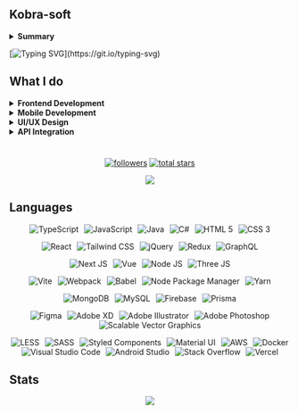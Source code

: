 ## Kobra-soft
<details>
  <summary><b>Summary</b></summary>
I'm a passionate <b>Full Stack Developer</b>, with a strong focus on creating modern, responsive web and mobile applications. I specialise in leveraging the power of <b>React.js</b>, <b>TypeScript</b>, <b>Node.js</b> and <b>TailwindCSS</b> to build clean, user-friendly interfaces that deliver seamless experiences across all devices..
</details>

[![Typing SVG](https://readme-typing-svg.demolab.com?font=Noto+Sans&size=33&pause=100&color=DC0663&background=17000000&width=770&height=60&lines=I'm+a+passionate+Full+Stack+Developer%2C;with+a+strong+focus+on++creating+modern%2C;responsive+web+and+mobile+applications.;I+specialise+in+leveraging+the+power+of+React.js%2C;TypeScript%2C++Node.js+and+TailwindCSS;to+build+clean%2C+user-friendly+interfaces+that+;deliver+seamless+experiences+across+all+devices.)](https://git.io/typing-svg)

## What I do

<details>
  <summary><b>Frontend Development</b></summary>
  Crafting dynamic, responsive and pixel-perfect web applications using <b>React.js</b>, <b>JavaScript</b> & modern frameworks like <b>Next.js</b> and <b>Vue.js</b>.
</details>

<details>
  <summary><b>Mobile Development</b></summary>
  Building cross-platform mobile apps with React Native, ensuring smooth performance on both <b>Android</b> and <b>iOS</b>.
</details>

<details>
  <summary><b>UI/UX Design</b></summary>
  Designing intuitive and contemporary interfaces, with a focus on <b>user experience</b>, <b>accessibility</b> and sleek <b>animations</b>.
</details>

<details>
  <summary><b>API Integration</b></summary>
  Connecting frontends to powerful backends with <b>REST APIs</b> and <b>GraphQL</b>.
</details>

#

<p align="center">
  <a href="https://github.com/Kobra-soft?tab=followers">
    <img alt="followers" title="Follow me on Github" src="https://custom-icon-badges.demolab.com/github/followers/Kobra-soft?color=236ad3&labelColor=1155ba&style=for-the-badge&logo=person-add&label=Follow&logoColor=white"/></a>
      
  <a href="https://github.com/Kobra-soft?tab=repositories&sort=stargazers">
    <img alt="total stars" title="Total stars on GitHub" src="https://custom-icon-badges.demolab.com/github/stars/Kobra-soft?color=55960c&style=for-the-badge&labelColor=488207&logo=star"/></a>
</p>

<div align="center">
  
  ![](https://komarev.com/ghpvc/?username=kobra-soft)
  
</div>

## Languages
<div align="center">
  <img src="https://skillicons.dev/icons?i=ts" hspace="3" title="TypeScript"/> 
  <img src="https://skillicons.dev/icons?i=js" hspace="3" title="JavaScript"/> 
  <img src="https://skillicons.dev/icons?i=java" hspace="3" title="Java"/> 
  <img src="https://skillicons.dev/icons?i=cs" hspace="3" title="C#"/> 
  <img src="https://skillicons.dev/icons?i=html" hspace="3" title="HTML 5"/> 
  <img src="https://skillicons.dev/icons?i=css" hspace="3" title="CSS 3"/>

  <img src="https://skillicons.dev/icons?i=react" hspace="3" title="React"/> <img src="https://skillicons.dev/icons?i=tailwind" hspace="3" title="Tailwind CSS"/> <img src="https://skillicons.dev/icons?i=jquery" hspace="3" title="jQuery"/> <img src="https://skillicons.dev/icons?i=redux" hspace="3" title="Redux"/> <img src="https://skillicons.dev/icons?i=graphql" hspace="3" title="GraphQL"/>

<img src="https://skillicons.dev/icons?i=nextjs" hspace="3" title="Next JS"/> <img src="https://skillicons.dev/icons?i=vue" hspace="3" title="Vue"/> <img src="https://skillicons.dev/icons?i=nodejs" hspace="3" title="Node JS"/> <img src="https://skillicons.dev/icons?i=threejs" hspace="3" title="Three JS"/>

 <img src="https://skillicons.dev/icons?i=vite" hspace="3" title="Vite"/> <img src="https://skillicons.dev/icons?i=webpack" hspace="3" title="Webpack"/> <img src="https://skillicons.dev/icons?i=babel" hspace="3" title="Babel"/> <img src="https://skillicons.dev/icons?i=npm" hspace="3" title="Node Package Manager"/> <img src="https://skillicons.dev/icons?i=yarn" hspace="3" title="Yarn"/>

<img src="https://skillicons.dev/icons?i=mongodb" hspace="3" title="MongoDB"/> <img src="https://skillicons.dev/icons?i=mysql" hspace="3" title="MySQL"/> <img src="https://skillicons.dev/icons?i=firebase" hspace="3" title="Firebase"/> <img src="https://skillicons.dev/icons?i=prisma" hspace="3" title="Prisma"/>

<img src="https://skillicons.dev/icons?i=figma" hspace="3" title="Figma"/> <img src="https://skillicons.dev/icons?i=xd" hspace="3" title="Adobe XD"/> <img src="https://skillicons.dev/icons?i=ai" hspace="3" title="Adobe Illustrator"/> <img src="https://skillicons.dev/icons?i=ps" hspace="3" title="Adobe Photoshop"/> <img src="https://skillicons.dev/icons?i=svg" hspace="3" title="Scalable Vector Graphics"/>

<img src="https://skillicons.dev/icons?i=less" hspace="3" title="LESS"/> <img src="https://skillicons.dev/icons?i=sass" hspace="3" title="SASS"/> <img src="https://skillicons.dev/icons?i=styledcomponents" hspace="3" title="Styled Components"/> <img src="https://skillicons.dev/icons?i=materialui" hspace="3" title="Material UI"/> <img src="https://skillicons.dev/icons?i=aws" hspace="3" title="AWS"/> <img src="https://skillicons.dev/icons?i=docker" hspace="3" title="Docker"/> <img src="https://skillicons.dev/icons?i=vscode" hspace="3" title="Visual Studio Code"/> <img src="https://skillicons.dev/icons?i=androidstudio" hspace="3" title="Android Studio"/> <img src="https://skillicons.dev/icons?i=stackoverflow" hspace="3" title="Stack Overflow"/> <img src="https://skillicons.dev/icons?i=vercel" hspace="3" title="Vercel"/>
  
</div>


## Stats
<div align="center">
<a href="https://github-readme-stats.vercel.app/api?username=kobra-soft&theme=gotham">
  <img src="https://github-readme-stats.vercel.app/api?username=kobra-soft&count_private=true&show_icons=true&theme=gotham"" />
</a>
</div>
